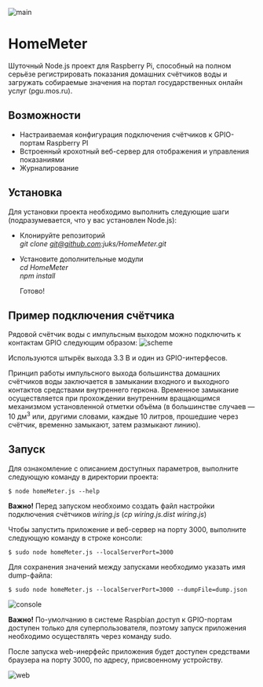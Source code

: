 ![main](https://cloud.githubusercontent.com/assets/147685/16461469/69b19d82-3e35-11e6-8ff6-68b285bcc05e.jpg)

# HomeMeter
Шуточный Node.js проект для Raspberry Pi, способный на полном серьёзе регистрировать показания домашних счётчиков воды и загружать собираемые значения на портал государственных онлайн услуг (pgu.mos.ru).

## Возможности
* Настраиваемая конфигурация подключения счётчиков к GPIO-портам Raspberry PI
* Встроенный крохотный веб-сервер для отображения и управления показаниями
* Журналирование

## Установка
Для установки проекта необходимо выполнить следующие шаги (подразумевается, что у вас установлен Node.js):
* Клонируйте репозиторий  
    _git clone git@github.com:juks/HomeMeter.git_

* Установите дополнительные модули  
    _cd HomeMeter_  
    _npm install_

  Готово!
  
## Пример подключения счётчика
Рядовой счётчик воды с импульсным выходом можно подключить к контактам GPIO следующим образом:
![scheme](https://cloud.githubusercontent.com/assets/147685/16464262/081680d0-3e42-11e6-9a63-66933f000032.png)

Используются штырёк выхода 3.3 В и один из GPIO-интерфесов.

Принцип работы импульсного выхода большинства домашних счётчиков воды заключается в замыкании входного и выходного контактов средствами внутреннего геркона. Временное замыкание осуществляется при прохождении внутренним вращающимся механизмом установленной отметки объёма (в большинстве случаев — 10 дм<sup>3</sup> или, другими словами, каждые 10 литров, прошедшие через счётчик, временно замыкают, затем размыкают линию).
  
## Запуск
Для ознакомление с описанием доступных параметров, выполните следующую команду в директории проекта:

    $ node homeMeter.js --help

**Важно!** Перед запуском необхоимо создать файл настройки подключения счётчиков _wiring.js_ (_cp wiring.js.dist wiring.js_)

Чтобы запустить приложение и веб-сервер на порту 3000, выполните следующую команду в строке консоли:

    $ sudo node homeMeter.js --localServerPort=3000
    
Для сохранения значений между запусками необходимо указать имя dump-файла:

    $ sudo node homeMeter.js --localServerPort=3000 --dumpFile=dump.json

![console](https://cloud.githubusercontent.com/assets/147685/16465198/282f3ea8-3e46-11e6-86c8-86bbb7439d54.png)

**Важно!** По-умолчанию в системе Raspbian доступ к GPIO-портам доступен только для суперпользователя, поэтому запуск приложения необходимо осуществлять через команду sudo.

После запуска web-инерфейс приложения будет доступен средствами браузера на порту 3000, по адресу, присвоенному устройству.

![web](https://cloud.githubusercontent.com/assets/147685/16462344/80a180d0-3e39-11e6-9301-f0a8ed1470c1.png)

